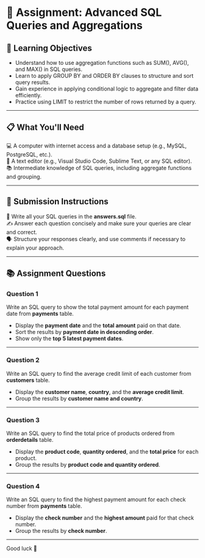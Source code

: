 # 📝 Assignment: Advanced SQL Queries and Aggregations

## 🎯 Learning Objectives  
- Understand how to use aggregation functions such as SUM(), AVG(), and MAX() in SQL queries.  
- Learn to apply GROUP BY and ORDER BY clauses to structure and sort query results.  
- Gain experience in applying conditional logic to aggregate and filter data efficiently.  
- Practice using LIMIT to restrict the number of rows returned by a query.

---

## 📋 What You'll Need  
💻 A computer with internet access and a database setup (e.g., MySQL, PostgreSQL, etc.).  
📝 A text editor (e.g., Visual Studio Code, Sublime Text, or any SQL editor).  
📚 Intermediate knowledge of SQL queries, including aggregate functions and grouping.

---

## 📝 Submission Instructions  
📂 Write all your SQL queries in the **answers.sql** file.  
✍️ Answer each question concisely and make sure your queries are clear and correct.  
🗣️ Structure your responses clearly, and use comments if necessary to explain your approach.

---

## 📚 Assignment Questions    

### **Question 1**  
Write an SQL query to show the total payment amount for each payment date from **payments** table.  
- Display the **payment date** and the **total amount** paid on that date.  
- Sort the results by **payment date in descending order**.  
- Show only the **top 5 latest payment dates**.  

---

### **Question 2**  
Write an SQL query to find the average credit limit of each customer from **customers** table.  
- Display the **customer name**, **country**, and the **average credit limit**.  
- Group the results by **customer name and country**.  

---

### **Question 3**  
Write an SQL query to find the total price of products ordered from **orderdetails** table.  
- Display the **product code**, **quantity ordered**, and the **total price** for each product.  
- Group the results by **product code and quantity ordered**.  

---

### **Question 4** 

Write an SQL query to find the highest payment amount for each check number from **payments** table.  
- Display the **check number** and the **highest amount** paid for that check number.  
- Group the results by **check number**.  

---

Good luck 🚀

